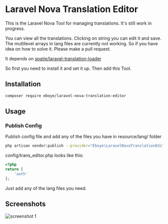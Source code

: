 # Laravel Nova Translation Editor

This is the Laravel Nova Tool for managing translations. It's still work in progress.

You can view all the translations. Clicking on string you can edit it and save. The mutlilevel arrays in lang files are currently not working. So if you have idea on how to solve it. Please make a pull request.

It depends on [spatie/laravel-translation-loader](https://github.com/spatie/laravel-translation-loader)

So first you need to install it and set it up. Then add this Tool.

## Installation

```bash
composer require eboye/laravel-nova-translation-editor
```

## Usage
### Publish Config
Publish config file and add any of the files you have in resource/lang/ folder
```bash
php artisan vendor:publish --provider="Eboye\LaravelNovaTranslationEditor\ToolServiceProvider"
```
config/trans_editor.php looks like this:

```php
<?php
return [
    'auth'
];
```

Just add any of the lang files you need.

## Screenshots

![screenshot 1](https://raw.githubusercontent.com/eboye/laravel-nova-translation-editor/master/docs/screenshot_1.png)
